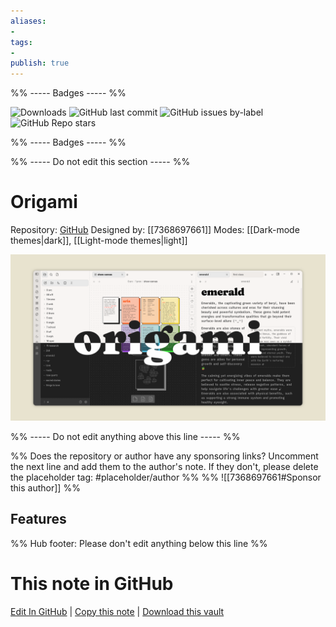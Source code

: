 ```yaml
---
aliases:
- 
tags: 
- 
publish: true
---
```


%% ----- Badges ----- %%

![Downloads](https://img.shields.io/badge/downloads-10640-573E7A?style=for-the-badge&logo=)
![GitHub last commit](https://img.shields.io/github/last-commit/7368697661/Origami?color=573E7A&label=last%20update&logo=github&style=for-the-badge)
![GitHub issues by-label](https://img.shields.io/github/issues/7368697661/Origami/help%20wanted?color=573E7A&logo=github&style=for-the-badge) 
![GitHub Repo stars](https://img.shields.io/github/stars/7368697661/Origami?color=573E7A&logo=github&style=for-the-badge)

%% ----- Badges ----- %%

%% ----- Do not edit this section ----- %%

# Origami

Repository: [GitHub](https://github.com/7368697661/Origami)
Designed by: [[7368697661]]
Modes: [[Dark-mode themes|dark]], [[Light-mode themes|light]]



![screenshot](https://github.com/7368697661/Origami/raw/HEAD/screen.png)

%% ----- Do not edit anything above this line ----- %% 

%% Does the repository or author have any sponsoring links? Uncomment the next line and add them to the author's note. If they don't, please delete the placeholder tag: #placeholder/author %%
%% ![[7368697661#Sponsor this author]] %%


## Features



%% Hub footer: Please don't edit anything below this line %%

# This note in GitHub

<span class="git-footer">[Edit In GitHub](https://github.dev/obsidian-community/obsidian-hub/blob/main/02%20-%20Community%20Expansions/02.05%20All%20Community%20Expansions/Themes/Origami.md "git-hub-edit-note") | [Copy this note](https://raw.githubusercontent.com/obsidian-community/obsidian-hub/main/02%20-%20Community%20Expansions/02.05%20All%20Community%20Expansions/Themes/Origami.md "git-hub-copy-note") | [Download this vault](https://github.com/obsidian-community/obsidian-hub/archive/refs/heads/main.zip "git-hub-download-vault") </span>
